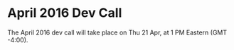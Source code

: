 
# April 2016 Dev Call

The April 2016 dev call will take place on Thu 21 Apr, at 1 PM Eastern (GMT -4:00).
